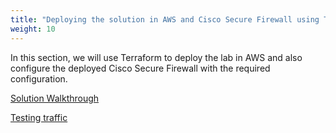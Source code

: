 ```yaml
---
title: "Deploying the solution in AWS and Cisco Secure Firewall using Terraform"
weight: 10
---
```


In this section, we will use Terraform to deploy the lab in AWS and also configure the deployed Cisco Secure Firewall with the required configuration.


[Solution Walkthrough](../10_Deploying_Solution/1_deploying_solution.md)

[Testing traffic](../10_Deploying_Solution/2_Deployment.md)